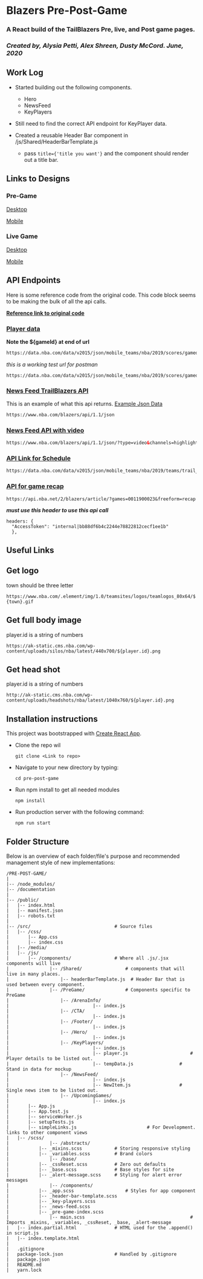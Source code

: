 # Blazers Pre-Post-Game 

### A React build of the TailBlazers Pre, live, and Post game pages. 
### _Created by, Alysia Petti, Alex Shreen, Dusty McCord. June, 2020_

## Work Log

- Started building out the following components.
  	- Hero
  	- NewsFeed
  	- KeyPlayers

- Still need to find the correct API endpoint for KeyPlayer data.
- Created a reusable Header Bar component in /js/Shared/HeaderBarTemplate.js
  - pass `title={'title you want'}` and the component should render out a title bar. 

## Links to Designs

### Pre-Game 

[Desktop](https://david292023.invisionapp.com/public/share/TY14YQQQ9D#/screens/477788930/comments)

[Mobile](https://david292023.invisionapp.com/public/share/S214YQQ0MR#/screens/477807334/comments)

### Live Game

[Desktop](https://david292023.invisionapp.com/public/share/5J14YQQRCM#/screens/477788849/comments)

[Mobile](https://david292023.invisionapp.com/public/share/DQ14YSRT6S#/screens/477789211)

## API Endpoints  

Here is some reference code from the original code. 
This code block seems to be making the bulk of all the api calls. 

**[Reference link to original code](./documentation/oldApiCode.md)**

### <u>Player data</u>

 **Note the ${gameId} at end of url** 

```html
https://data.nba.com/data/v2015/json/mobile_teams/nba/2019/scores/gamedetail/${GameId}_gamedetail.json

```

*this is a working test url for postman*

```
https://data.nba.com/data/v2015/json/mobile_teams/nba/2019/scores/gamedetail/0011900023_gamedetail.json
```

### <u>News Feed TrailBlazers API</u>

This is an example of what this api returns. [Example Json Data](./documentation/Highlights_sample.md)

```html
https://www.nba.com/blazers/api/1.1/json

```



### <u>News Feed API with video</u>

```html
https://www.nba.com/blazers/api/1.1/json/?type=video&channels=highlights
```

### <u>API Link for Schedule</u>

```html
https://data.nba.com/data/v2015/json/mobile_teams/nba/2019/teams/trail_blazers_schedule_02.json
```

### <u>API for game recap</u>

```
https://api.nba.net/2/blazers/article/?games=0011900023&freeform=recap
```

**_must use this header to use this api call_**

```
headers: {
  "AccessToken": "internal|bb88df6b4c2244e78822812cecf1ee1b"
  },
```



## Useful Links

## Get logo

town should be three letter

`https://www.nba.com/.element/img/1.0/teamsites/logos/teamlogos_80x64/${town}.gif`

## Get full body image

player.id is a string of numbers

`https://ak-static.cms.nba.com/wp-content/uploads/silos/nba/latest/440x700/${player.id}.png`

## Get head shot

player.id is a string of numbers

`http://ak-static.cms.nba.com/wp-content/uploads/headshots/nba/latest/1040x760/${player.id}.png`

## Installation instructions

This project was bootstrapped with [Create React App](https://github.com/facebook/create-react-app).

- Clone the repo wil

  ```shell
  git clone <Link to repo>
  ```

- Navigate to your new directory by typing:

  ```shell
  cd pre-post-game
  ```

- Run npm install to get all needed modules

  ```shell
  npm install	
  ```

- Run production server with the following command:

  ```shell
  npm run start
  ```

## Folder Structure

Below is an overview of each folder/file's purpose and recommended management style of new implementations:

```
/PRE-POST-GAME/
|
|-- /node_modules/
|-- /documentation
|
|-- /public/
|   |-- index.html
|   |-- manifest.json
|   |-- robots.txt
|
|-- /src/                               # Source files
|   |-- /css/
|       |-- App.css
|       |-- index.css
|   |-- /media/
|   |-- /js/
|       |-- /components/                # Where all .js/.jsx components will live
|       		|-- /Shared/                # components that will live in many places.
|       			|-- headerBarTemplate.js  # Header Bar that is used between every component.
|       		|-- /PreGame/               # Components specific to PreGame
|       			|-- /ArenaInfo/
|								|-- index.js
|       			|-- /CTA/
|								|-- index.js
|       			|-- /Footer/
|								|-- index.js
|       			|-- /Hero/
|								|-- index.js
|       			|-- /KeyPlayers/
|								|-- index.js
|								|-- player.js						# Player details to be listed out.
|								|-- tempData.js					# Stand in data for mockup
|       			|-- /NewsFeed/
|								|-- index.js
|								|-- NewItem.js					# Single news item to be listed out.
|       			|-- /UpcomingGames/
|								|-- index.js
|       |-- App.js
|       |-- App.test.js
|       |-- serviceWorker.js
|       |-- setupTests.js
|       |-- simpleLinks.js							# For Development. links to other component views
|   |-- /scss/
|				|-- /abstracts/
|           |-- _mixins.scss            # Storing responsive styling
|           |-- _variables.scss         # Brand colors
|				|-- /base/
|           |-- _cssReset.scss          # Zero out defaults
|           |-- _base.scss              # Base styles for site
|           |-- _alert-message.scss     # Styling for alert error messages
|				|-- /components/
|           |-- _app.scss          			# Styles for app component
|           |-- _header-bar-template.scss            
|           |-- _key-players.scss       
|           |-- _news-feed.scss
|           |-- _pre-game-index.scss
|				|-- main.scss										# Imports _mixins, _variables, _cssReset, _base, _alert-message
|   |-- index.partial.html              # HTML used for the .append() in script.js
|   |-- index.template.html
|
|   .gitignore
|   package-lock.json                   # Handled by .gitignore
|   package.json
|   README.md
|   yarn.lock
```
